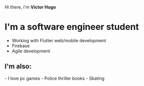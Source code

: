 Hi there, i'm **Victor Hugo**
<h1 align="start"> I'm a software engineer student </h1>

 - Working with Flutter web/mobile development
 - Firebase
 - Agile development

<h2> I'm also:</h2>
 - I love pc games
 - Police thriller books
 - Skating
